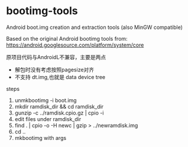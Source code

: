 bootimg-tools
=============

Android boot.img creation and extraction tools (also MinGW compatible)

Based on the original Android bootimg tools from:
  https://android.googlesource.com/platform/system/core

原项目代码与AndroidL不兼容，主要是两点
* 解包时没有考虑按照pagesize对齐
* 不支持 dt.img,也就是 data device tree


steps

1. unmkbootimg -i boot.img
2. mkdir ramdisk_dir && cd ramdisk_dir 
3. gunzip -c  ../ramdisk.cpio.gz | cpio -i
4. edit files under ramdisk_dir
5. find . | cpio -o -H newc | gzip > ../newramdisk.img
6. cd .. 
6. mkbootimg with args 
